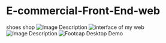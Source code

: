 # E-commercial-Front-End-web
shoes shop
![Image Description](readme-images\image.png)
<img src="readme-images\image.png" alt="interface of my web">
![Image Description](C:\Users\HP\Desktop\choose\footcap-master\readme-images)
![Footcap Desktop Demo](.footcap-master\readme-images\readneimage.png "Desktop Demo")
